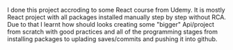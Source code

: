 I done this project accroding to some React course from Udemy.
It is mostly React project with all packages installed manually step by step without RCA.
Due to that I learnt how should looks creating some "bigger" Api/project from scratch with good practices and all of the programming stages from installing packages to uplading saves/commits and pushing it into github.
